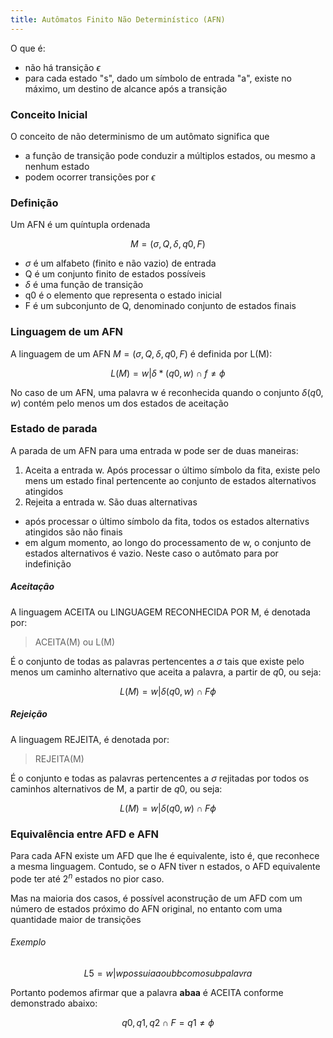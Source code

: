 ```yaml
---
title: Autômatos Finito Não Determinístico (AFN)
---
```


O que é:

* não há transição $\epsilon$
* para cada estado "s", dado um símbolo de entrada "a", existe no máximo, um destino de alcance após a transição

### Conceito Inicial

O conceito de não determinismo de um autômato significa que

* a função de transição pode conduzir a múltiplos estados, ou mesmo a nenhum estado
* podem ocorrer transições por $\epsilon$

### Definição

Um AFN é um quíntupla ordenada

$$M = (\sigma, Q, \delta, q0, F)$$

* $\sigma$ é um alfabeto (finito e não vazio) de entrada
* Q é um conjunto finito de estados possíveis
* $\delta$ é uma função de transição
* q0 é o elemento que representa o estado inicial
* F é um subconjunto de Q, denominado conjunto de estados finais

### Linguagem de um AFN

A linguagem de um AFN $M = (\sigma, Q, \delta, q0, F)$ é definida por L(M):

$$L(M) = {w | {\delta * (q0, w)} \cap f \ne \phi}$$

No caso de um AFN, uma palavra w é reconhecida quando o conjunto $\delta(q0, w)$ contém pelo menos um dos estados de aceitação

### Estado de parada

A parada de um AFN para uma entrada w pode ser de duas maneiras:

1. Aceita a entrada w. Após processar o último símbolo da fita, existe pelo mens um estado final pertencente ao conjunto de estados alternativos atingidos
2. Rejeita a entrada w. São duas alternativas
  + após processar o último símbolo da fita, todos os estados alternativs atingidos são não finais
  + em algum momento, ao longo do processamento de w, o conjunto de estados alternativos é vazio. Neste caso o autômato para por indefinição

##### Aceitação

A linguagem ACEITA ou LINGUAGEM RECONHECIDA POR M, é denotada por:

> ACEITA(M) ou L(M)

É o conjunto de todas as palavras pertencentes a $\sigma$ tais que existe pelo menos um caminho alternativo que aceita a palavra, a partir de ${q0}$, ou seja:

$$L(M) = {w | \delta(q0, w) \cap F \phi}$$

##### Rejeição

A linguagem REJEITA, é denotada por:

> REJEITA(M)

É o conjunto e todas as palavras pertencentes a $\sigma$ rejitadas por todos os caminhos alternativos de M, a partir de ${q0}$, ou seja:

$$L(M) = {w | \delta(q0, w) \cap F \phi}$$

### Equivalência entre AFD e AFN

Para cada AFN existe um AFD que lhe é equivalente, isto é, que reconhece a mesma linguagem.
Contudo, se o AFN tiver n estados, o AFD equivalente pode ter até $2^n$ estados no pior caso.

Mas na maioria dos casos, é possível aconstrução de um AFD com um número de estados próximo do AFN original, no entanto com uma quantidade maior de transições

###### Exemplo

$$L5 = {w | w possui aa ou bb como subpalavra}$$

Portanto podemos afirmar que a palavra **abaa** é ACEITA conforme demonstrado abaixo:

$${q0, q1, q2} \cap F = {q1} \ne \phi$$
